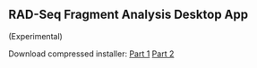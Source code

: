 <h2> RAD-Seq Fragment Analysis Desktop App</h2>
(Experimental)

Download compressed installer: 
[Part 1](https://github.com/kylec43/rad-sequence-desktop-app/raw/master/rad-seq%20Setup%201.0.0.7z.001)
[Part 2](https://github.com/kylec43/rad-sequence-desktop-app/raw/master/rad-seq%20Setup%201.0.0.7z.002)
